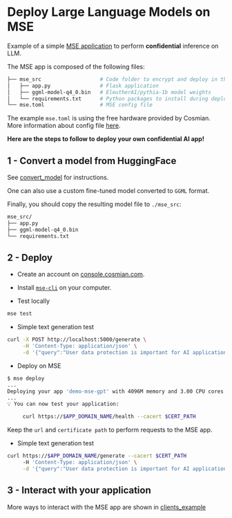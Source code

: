# Deploy Large Language Models on MSE

Example of a simple [MSE application](https://docs.cosmian.com/microservice_encryption/overview/) to perform __confidential__ inference on LLM.

The MSE app is composed of the following files:

```bash
├── mse_src                   # Code folder to encrypt and deploy in the enclave
│   ├── app.py                # Flask application
│   ├── ggml-model-q4_0.bin   # EleutherAI/pythia-1b model weights
│   └── requirements.txt      # Python packages to install during deployment
└── mse.toml                  # MSE config file
```

The example `mse.toml` is using the free hardware provided by Cosmian.
More information about config file [here](https://docs.cosmian.com/microservice_encryption/configuration/).

__Here are the steps to follow to deploy your own confidential AI app!__

## 1 - Convert a model from HuggingFace

See [convert_model](./convert_model/) for instructions.

One can also use a custom fine-tuned model converted to `GGML` format.

Finally, you should copy the resulting model file to `./mse_src`:

```bash
mse_src/
├── app.py
├── ggml-model-q4_0.bin
└── requirements.txt
```

## 2 - Deploy

* Create an account on [console.cosmian.com](console.cosmian.com).

* Install [`mse-cli`](https://docs.cosmian.com/microservice_encryption/getting_started/) on your computer.

* Test locally

```bash
mse test
```

* Simple text generation test

```bash
curl -X POST http://localhost:5000/generate \
     -H 'Content-Type: application/json' \
     -d '{"query":"User data protection is important for AI applications since"}'
```

* Deploy on MSE

```bash
$ mse deploy
...
Deploying your app 'demo-mse-gpt' with 4096M memory and 3.00 CPU cores...
...
💡 You can now test your application: 

     curl https://$APP_DOMAIN_NAME/health --cacert $CERT_PATH
```

Keep the `url` and `certificate path` to perform requests to the MSE app.

* Simple text generation test

```bash
curl https://$APP_DOMAIN_NAME/generate --cacert $CERT_PATH
     -H 'Content-Type: application/json' \
     -d '{"query":"User data protection is important for AI applications since"}'
```

## 3 - Interact with your application

More ways to interact with the MSE app are shown in [clients_example](./clients_example/)
